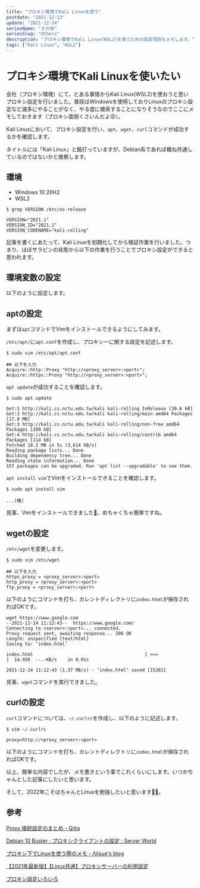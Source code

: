 ```yaml
---
title: "プロキシ環境でKali Linuxを使う"
postdate: "2021-12-13"
update: "2021-12-14"
seriesName: "その他"
seriesSlug: "Others"
description: "プロキシ環境でKali Linux(WSL2)を使うための設定項目をメモします。"
tags: ["Kali Linux", "WSL2"]
---
```


# プロキシ環境でKali Linuxを使いたい

会社（プロキシ環境）にて、とある事情からKali Linux(WSL2)を使おうと思いプロキシ設定を行いました。普段はWindowsを使用しておりLinuxのプロキシ設定など滅多にやることがなく、やる度に検索することになりそうなのでここにメモしておきます（プロキシ面倒くさいんだよ😡）。

Kali Linuxにおいて、プロキシ設定を行い、`apt`、`wget`、`curl`コマンドが成功するかを確認します。

<aside>

タイトルには「Kali Linux」と銘打っていますが、Debian系であれば概ね共通しているのではないかと推察します。

</aside>

## 環境

- Windows 10 20H2
- WSL2

```shell
$ grep VERSION /etc/os-release

VERSION="2021.1"
VERSION_ID="2021.1"
VERSION_CODENAME="kali-rolling"
```

記事を書くにあたって、Kali Linuxを初期化してから検証作業を行いました。つまり、ほぼサラピンの状態から以下の作業を行うことでプロキシ設定ができると思われます。

## 環境変数の設定

以下のように設定します。


## aptの設定

まずは`apt`コマンドでVimをインストールできるようにしてみます。

`/etc/apt/`に`apt.conf`を作成し、プロキシーに関する設定を記述します。

```shell
$ sudo vim /etc/apt/apt.conf

## 以下を入力
Acquire::http::Proxy "http://<proxy_server>:<port>";
Acquire::https::Proxy "http://<proxy_server>:<port>";
```

`apt update`が成功することを確認します。

```shell
$ sudo apt update

Get:1 http://kali.cs.nctu.edu.tw/kali kali-rolling InRelease [30.6 kB]
Get:2 http://kali.cs.nctu.edu.tw/kali kali-rolling/main amd64 Packages [17.8 MB]
Get:3 http://kali.cs.nctu.edu.tw/kali kali-rolling/non-free amd64 Packages [209 kB]
Get:4 http://kali.cs.nctu.edu.tw/kali kali-rolling/contrib amd64 Packages [114 kB]
Fetched 18.2 MB in 5s (3,614 kB/s)
Reading package lists... Done
Building dependency tree... Done
Reading state information... Done
157 packages can be upgraded. Run 'apt list --upgradable' to see them.
```

`apt install vim`でVimをインストールできることを確認します。

```shell
$ sudo apt install vim

...(略)
```

見事、Vimをインストールできました🎉。めちゃくちゃ簡単ですね。

## wgetの設定

`/etc/wget`を変更します。

```shell
$ sudo vim /etc/wget

## 以下を入力
https_proxy = <proxy_server>:<port>
http_proxy = <proxy_server>:<port>
ftp_proxy = <proxy_server>:<port>
```

以下のようにコマンドを打ち、カレントディレクトリに`index.html`が保存されればOKです。

```shell
wget https://www.google.com
--2021-12-14 11:12:43--  https://www.google.com/
Connecting to <server>:<port>... connected.
Proxy request sent, awaiting response... 200 OK
Length: unspecified [text/html]
Saving to: ‘index.html’

index.html                                          [ <=>                                                                                                  ]  14.92K  --.-KB/s    in 0.01s

2021-12-14 11:12:43 (1.37 MB/s) - ‘index.html’ saved [15281]
```

見事、`wget`コマンドを実行できました。

## curlの設定

`curl`コマンドについては、`~/.curlrc`を作成し、以下のように記述します。

```shell
$ vim ~/.curlrc

proxy=http://<proxy_server>:<port>
```

以下のようにコマンドを打ち、カレントディレクトリに`index.html`が保存されればOKです。


以上、簡単な内容でしたが、メモ書きという事でこれくらいにします。いつかちゃんとした記事にしたいと思います。

そして、2022年こそはちゃんとLinuxを勉強したいと思います🙋‍♂️。

## 参考

[Proxy 接続設定のまとめ - Qiita](https://qiita.com/msi/items/e3a9700a2ac4a407cec1)

[Debian 10 Buster : プロキシクライアントの設定 : Server World](https://www.server-world.info/query?os=Debian_10&p=squid&f=2)

[プロキシ下でLinuxを使う際のメモ - Λlisue&#39;s blog](https://lambdalisue.hatenablog.com/entry/2013/06/25/140630)

[【2021年最新版】【Linux共通】プロキシサーバーの利用設定](https://www.servernote.net/article.cgi?id=use-proxy-setting-for-linux)

[プロキシ設定いろいろ](https://kapibara-sos.net/archives/109)